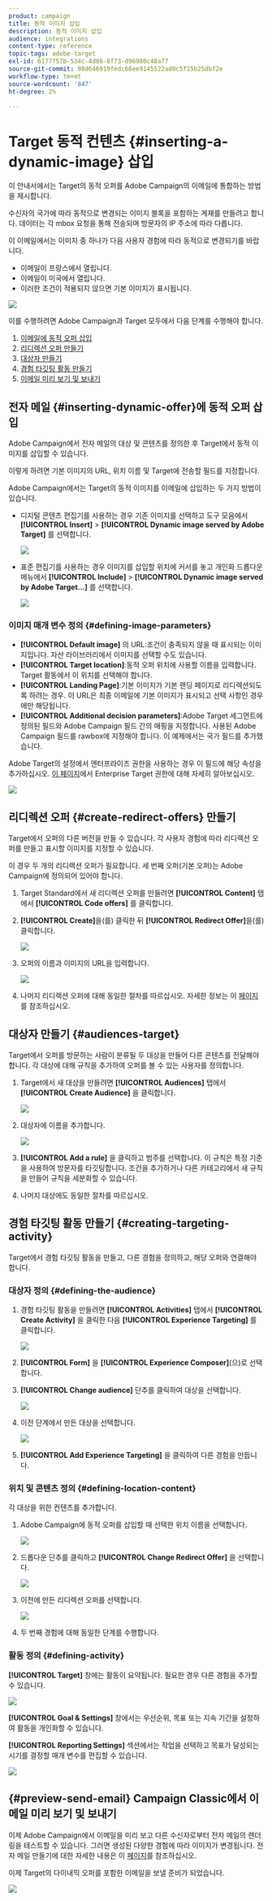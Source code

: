 ```yaml
---
product: campaign
title: 동적 이미지 삽입
description: 동적 이미지 삽입
audience: integrations
content-type: reference
topic-tags: adobe-target
exl-id: 6177f57b-534c-4d86-8f73-d96980c48a77
source-git-commit: 98d646919fedc66ee9145522ad0c5f15b25dbf2e
workflow-type: tm+mt
source-wordcount: '847'
ht-degree: 2%

---
```


# Target 동적 컨텐츠 {#inserting-a-dynamic-image} 삽입

이 안내서에서는 Target의 동적 오퍼를 Adobe Campaign의 이메일에 통합하는 방법을 제시합니다.

수신자의 국가에 따라 동적으로 변경되는 이미지 블록을 포함하는 게재를 만들려고 합니다. 데이터는 각 mbox 요청을 통해 전송되며 방문자의 IP 주소에 따라 다릅니다.

이 이메일에서는 이미지 중 하나가 다음 사용자 경험에 따라 동적으로 변경되기를 바랍니다.

* 이메일이 프랑스에서 열립니다.
* 이메일이 미국에서 열립니다.
* 이러한 조건이 적용되지 않으면 기본 이미지가 표시됩니다.

![](assets/target_4.png)

이를 수행하려면 Adobe Campaign과 Target 모두에서 다음 단계를 수행해야 합니다.

1. [이메일에 동적 오퍼 삽입](../../integrations/using/inserting-a-dynamic-image.md#inserting-dynamic-offer)
1. [리디렉션 오퍼 만들기](../../integrations/using/inserting-a-dynamic-image.md#create-redirect-offers)
1. [대상자 만들기](../../integrations/using/inserting-a-dynamic-image.md#audiences-target)
1. [경험 타깃팅 활동 만들기](../../integrations/using/inserting-a-dynamic-image.md#creating-targeting-activity)
1. [이메일 미리 보기 및 보내기](../../integrations/using/inserting-a-dynamic-image.md#preview-send-email)

## 전자 메일 {#inserting-dynamic-offer}에 동적 오퍼 삽입

Adobe Campaign에서 전자 메일의 대상 및 콘텐츠를 정의한 후 Target에서 동적 이미지를 삽입할 수 있습니다.

이렇게 하려면 기본 이미지의 URL, 위치 이름 및 Target에 전송할 필드를 지정합니다.

Adobe Campaign에서는 Target의 동적 이미지를 이메일에 삽입하는 두 가지 방법이 있습니다.

* 디지털 콘텐츠 편집기를 사용하는 경우 기존 이미지를 선택하고 도구 모음에서 **[!UICONTROL Insert]** > **[!UICONTROL Dynamic image served by Adobe Target]** 를 선택합니다.

   ![](assets/target_5.png)

* 표준 편집기를 사용하는 경우 이미지를 삽입할 위치에 커서를 놓고 개인화 드롭다운 메뉴에서 **[!UICONTROL Include]** > **[!UICONTROL Dynamic image served by Adobe Target...]** 를 선택합니다.

   ![](assets/target_12.png)

### 이미지 매개 변수 정의 {#defining-image-parameters}

* **[!UICONTROL Default image]** 의 URL:조건이 충족되지 않을 때 표시되는 이미지입니다. 자산 라이브러리에서 이미지를 선택할 수도 있습니다.
* **[!UICONTROL Target location]**:동적 오퍼 위치에 사용할 이름을 입력합니다. Target 활동에서 이 위치를 선택해야 합니다.
* **[!UICONTROL Landing Page]**:기본 이미지가 기본 랜딩 페이지로 리디렉션되도록 하려는 경우. 이 URL은 최종 이메일에 기본 이미지가 표시되고 선택 사항인 경우에만 해당됩니다.
* **[!UICONTROL Additional decision parameters]**:Adobe Target 세그먼트에 정의된 필드와 Adobe Campaign 필드 간의 매핑을 지정합니다. 사용된 Adobe Campaign 필드를 rawbox에 지정해야 합니다. 이 예제에서는 국가 필드를 추가했습니다.

Adobe Target의 설정에서 엔터프라이즈 권한을 사용하는 경우 이 필드에 해당 속성을 추가하십시오. [이 페이지](https://experienceleague.adobe.com/docs/target/using/administer/manage-users/enterprise/properties-overview.html)에서 Enterprise Target 권한에 대해 자세히 알아보십시오.

![](assets/target_13.png)

## 리디렉션 오퍼 {#create-redirect-offers} 만들기

Target에서 오퍼의 다른 버전을 만들 수 있습니다. 각 사용자 경험에 따라 리디렉션 오퍼를 만들고 표시할 이미지를 지정할 수 있습니다.

이 경우 두 개의 리디렉션 오퍼가 필요합니다. 세 번째 오퍼(기본 오퍼)는 Adobe Campaign에 정의되어 있어야 합니다.

1. Target Standard에서 새 리디렉션 오퍼를 만들려면 **[!UICONTROL Content]** 탭에서 **[!UICONTROL Code offers]** 를 클릭합니다.

1. **[!UICONTROL Create]**&#x200B;을(를) 클릭한 뒤 **[!UICONTROL Redirect Offer]**&#x200B;을(를) 클릭합니다.

   ![](assets/target_9.png)

1. 오퍼의 이름과 이미지의 URL을 입력합니다.

   ![](assets/target_6.png)

1. 나머지 리디렉션 오퍼에 대해 동일한 절차를 따르십시오. 자세한 정보는 이 [페이지](https://docs.adobe.com/help/en/target/using/experiences/offers/offer-redirect.html)를 참조하십시오.

## 대상자 만들기 {#audiences-target}

Target에서 오퍼를 방문하는 사람이 분류될 두 대상을 만들어 다른 콘텐츠를 전달해야 합니다. 각 대상에 대해 규칙을 추가하여 오퍼를 볼 수 있는 사용자를 정의합니다.

1. Target에서 새 대상을 만들려면 **[!UICONTROL Audiences]** 탭에서 **[!UICONTROL Create Audience]** 을 클릭합니다.

   ![](assets/audiences_1.png)

1. 대상자에 이름을 추가합니다.

   ![](assets/audiences_2.png)

1. **[!UICONTROL Add a rule]** 을 클릭하고 범주를 선택합니다. 이 규칙은 특정 기준을 사용하여 방문자를 타깃팅합니다. 조건을 추가하거나 다른 카테고리에서 새 규칙을 만들어 규칙을 세분화할 수 있습니다.

1. 나머지 대상에도 동일한 절차를 따르십시오.

## 경험 타깃팅 활동 만들기 {#creating-targeting-activity}

Target에서 경험 타깃팅 활동을 만들고, 다른 경험을 정의하고, 해당 오퍼와 연결해야 합니다.

### 대상자 정의 {#defining-the-audience}

1. 경험 타깃팅 활동을 만들려면 **[!UICONTROL Activities]** 탭에서 **[!UICONTROL Create Activity]** 을 클릭한 다음 **[!UICONTROL Experience Targeting]** 를 클릭합니다.

   ![](assets/target_10.png)

1. **[!UICONTROL Form]** 을 **[!UICONTROL Experience Composer]**(으)로 선택합니다.

1. **[!UICONTROL Change audience]** 단추를 클릭하여 대상을 선택합니다.

   ![](assets/target_10_2.png)

1. 이전 단계에서 만든 대상을 선택합니다.

   ![](assets/target_10_3.png)

1. **[!UICONTROL Add Experience Targeting]** 을 클릭하여 다른 경험을 만듭니다.

### 위치 및 콘텐츠 정의 {#defining-location-content}

각 대상을 위한 컨텐츠를 추가합니다.

1. Adobe Campaign에 동적 오퍼를 삽입할 때 선택한 위치 이름을 선택합니다.

   ![](assets/target_15.png)

1. 드롭다운 단추를 클릭하고 **[!UICONTROL Change Redirect Offer]** 을 선택합니다.

   ![](assets/target_content.png)

1. 이전에 만든 리디렉션 오퍼를 선택합니다.

   ![](assets/target_content_2.png)

1. 두 번째 경험에 대해 동일한 단계를 수행합니다.

### 활동 정의 {#defining-activity}

**[!UICONTROL Target]** 창에는 활동이 요약됩니다. 필요한 경우 다른 경험을 추가할 수 있습니다.

![](assets/target_experience.png)

**[!UICONTROL Goal & Settings]** 창에서는 우선순위, 목표 또는 지속 기간을 설정하여 활동을 개인화할 수 있습니다.

**[!UICONTROL Reporting Settings]** 섹션에서는 작업을 선택하고 목표가 달성되는 시기를 결정할 매개 변수를 편집할 수 있습니다.

![](assets/target_experience_2.png)

## {#preview-send-email} Campaign Classic에서 이메일 미리 보기 및 보내기

이제 Adobe Campaign에서 이메일을 미리 보고 다른 수신자로부터 전자 메일의 렌더링을 테스트할 수 있습니다. 그러면 생성된 다양한 경험에 따라 이미지가 변경됩니다. 전자 메일 만들기에 대한 자세한 내용은 이 [페이지](../../delivery/using/defining-the-email-content.md)를 참조하십시오.

이제 Target의 다이내믹 오퍼를 포함한 이메일을 보낼 준비가 되었습니다.

![](assets/target_20.png)
